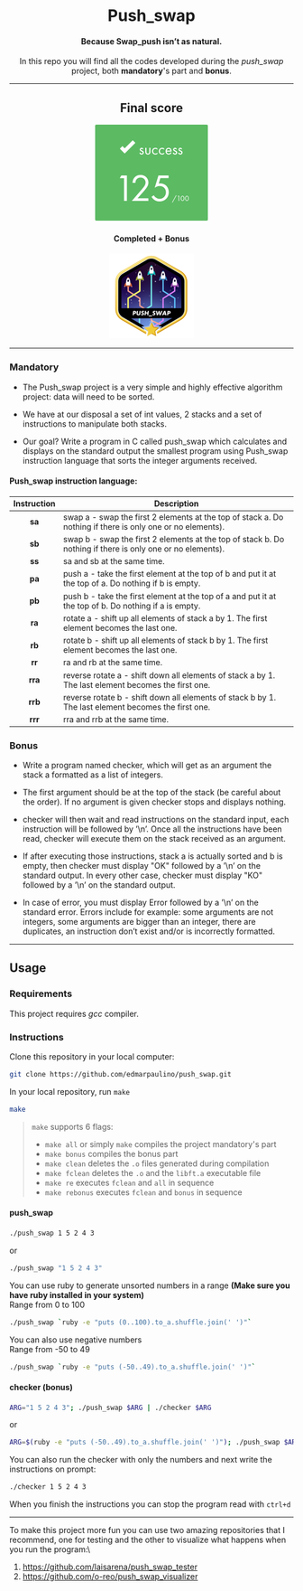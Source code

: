 <h1 align=center>
	<b>Push_swap</b>
</h1>

<h4 align=center>
	Because Swap_push isn’t as natural.
</h4>

<p align=center>
	In this repo you will find all the codes developed during the <i>push_swap</i> project, both <b>mandatory</b>'s part and <b>bonus</b>.
</p>

---

<div align=center>
<h2>
	Final score
</h2>
<img src=https://github.com/edmarpaulino/42projects_pics/blob/master/score_125.png alt=edpaulin's 42Project Score/>
<h4>Completed + Bonus</h4>
<img src=https://github.com/edmarpaulino/42projects_pics/blob/master/push_swapm.png alt=edpaulin's 42Project Badge/>
</div>

---

### Mandatory

* The Push_swap project is a very simple and highly effective algorithm project: data will need to be sorted.

* We have at our disposal a set of int values, 2 stacks and a set of instructions to manipulate both stacks.

* Our goal? Write a program in C called push_swap which calculates and displays on the standard output the smallest program using Push_swap instruction language that sorts the integer arguments received.


#### Push_swap instruction language:

| Instruction | Description|
|:-:|-|
| **sa** | swap a - swap the first 2 elements at the top of stack a. Do nothing if there is only one or no elements). |
| **sb** | swap b - swap the first 2 elements at the top of stack b. Do nothing if there is only one or no elements). |
| **ss** | sa and sb at the same time. |
| **pa** | push a - take the first element at the top of b and put it at the top of a. Do nothing if b is empty. |
| **pb** | push b - take the first element at the top of a and put it at the top of b. Do nothing if a is empty. |
| **ra** | rotate a - shift up all elements of stack a by 1. The first element becomes the last one. |
| **rb** | rotate b - shift up all elements of stack b by 1. The first element becomes the last one.
| **rr** | ra and rb at the same time. |
| **rra** | reverse rotate a - shift down all elements of stack a by 1. The last element becomes the first one. |
| **rrb** | reverse rotate b - shift down all elements of stack b by 1. The last element becomes the first one. |
| **rrr** | rra and rrb at the same time. |

### Bonus

* Write a program named checker, which will get as an argument the stack a formatted as a list of integers.

* The first argument should be at the top of the stack (be careful about the order). If no argument is given checker stops and displays nothing.

* checker will then wait and read instructions on the standard input, each instruction will be followed by ’\n’. Once all the instructions have been read, checker will execute them on the stack received as an argument.

* If after executing those instructions, stack a is actually sorted and b is empty, then checker must display "OK" followed by a ’\n’ on the standard output. In every other case, checker must display "KO" followed by a ’\n’ on the standard output.

* In case of error, you must display Error followed by a ’\n’ on the standard error.
Errors include for example: some arguments are not integers, some arguments are bigger than an integer, there are duplicates, an instruction don’t exist and/or is incorrectly formatted.


---
<h2>
Usage
</h2>

### Requirements

This project requires *gcc* compiler.

### Instructions

Clone this repository in your local computer:

```sh
git clone https://github.com/edmarpaulino/push_swap.git
```

In your local repository, run `make`

```sh
make 
```

> `make` supports 6 flags: 
> - `make all` or simply `make` compiles the project mandatory's part
> - `make bonus` compiles the bonus part
> - `make clean` deletes the `.o` files generated during compilation
> - `make fclean` deletes the `.o` and the `libft.a` executable file
> - `make re` executes `fclean` and `all` in sequence
> - `make rebonus` executes `fclean` and `bonus` in sequence

#### push_swap
```sh
./push_swap 1 5 2 4 3
```
or
```sh
./push_swap "1 5 2 4 3"
```

You can use ruby to generate unsorted numbers in a range **(Make sure you have ruby installed in your system)**\
Range  from 0 to 100
```sh
./push_swap `ruby -e "puts (0..100).to_a.shuffle.join(' ')"`
```
You can also use negative numbers\
Range  from -50 to 49
```sh
./push_swap `ruby -e "puts (-50..49).to_a.shuffle.join(' ')"`
```

#### checker (bonus)
```sh
ARG="1 5 2 4 3"; ./push_swap $ARG | ./checker $ARG
```
or
```sh
ARG=$(ruby -e "puts (-50..49).to_a.shuffle.join(' ')"); ./push_swap $ARG | ./checker $ARG
```

You can also run the checker with only the numbers and next write the instructions on prompt:
```sh
./checker 1 5 2 4 3
```
When you finish the instructions you can stop the program read with `ctrl+d`

---
To make this project more fun you can use two amazing repositories that I recommend, one for testing and the other to visualize what happens when you run the program:\
1. https://github.com/laisarena/push_swap_tester
2. https://github.com/o-reo/push_swap_visualizer
